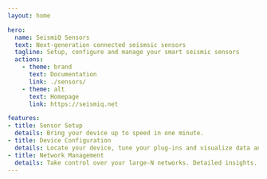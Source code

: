 ```yaml
---
layout: home

hero:
  name: SeismiQ Sensors
  text: Next-generation connected seismsic sensors
  tagline: Setup, configure and manage your smart seismic sensors
  actions:
    - theme: brand
      text: Documentation
      link: ./sensors/
    - theme: alt
      text: Homepage
      link: https://seismiq.net

features:
- title: Sensor Setup
  details: Bring your device up to speed in one minute.
- title: Device Configuration
  details: Locate your device, tune your plug-ins and visualize data and metrics.
- title: Network Management
  details: Take control over your large-N networks. Detailed insights. Manage your waveforms and meta-data.
---
```

